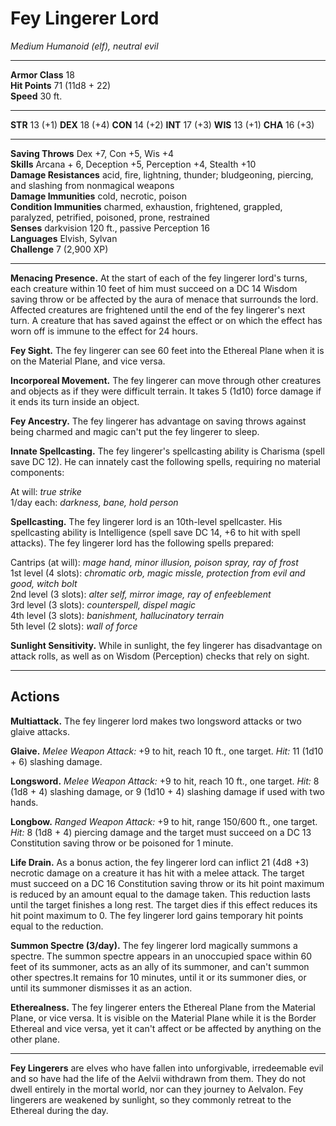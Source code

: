 # Fey Lingerer Lord

_Medium Humanoid (elf), neutral evil_

---

**Armor Class** 18  
**Hit Points** 71 (11d8 + 22)  
**Speed** 30 ft.  

---

**STR** 13 (+1) **DEX** 18 (+4) **CON** 14 (+2) **INT** 17 (+3) **WIS** 13 (+1) **CHA** 16 (+3)

---

**Saving Throws** Dex +7, Con +5, Wis +4  
**Skills** Arcana + 6, Deception +5,  Perception +4, Stealth +10  
**Damage Resistances** acid, fire, lightning, thunder; bludgeoning, piercing, and slashing from nonmagical weapons  
**Damage Immunities** cold, necrotic, poison  
**Condition Immunities** charmed, exhaustion, frightened, grappled, paralyzed, petrified, poisoned, prone, restrained  
**Senses** darkvision 120 ft., passive Perception 16  
**Languages** Elvish, Sylvan  
**Challenge** 7 (2,900 XP)  

---

**Menacing Presence.** At the start of each of the fey lingerer lord's turns, each creature within 10 feet of him must succeed on a DC 14 Wisdom saving throw or be affected by the aura of menace that surrounds the lord. Affected creatures are frightened until the end of the fey lingerer's next turn. A creature that has saved against the effect or on which the effect has worn off is immune to the effect for 24 hours.

**Fey Sight.** The fey lingerer can see 60 feet into the Ethereal Plane when it is on the Material Plane, and vice versa.

**Incorporeal Movement.** The fey lingerer can move through other creatures and objects as if they were difficult terrain. It takes 5 (1d10) force damage if it ends its turn inside an object.

**Fey Ancestry.** The fey lingerer has advantage on saving throws against being charmed and magic can't put the fey lingerer to sleep.

**Innate Spellcasting.** The fey lingerer's spellcasting ability is Charisma (spell save DC 12). He can innately cast the following spells, requiring no material components:

At will: _true strike_  
1/day each: _darkness, bane, hold person_  

**Spellcasting.** The fey lingerer lord is an 10th-level spellcaster. His spellcasting ability is Intelligence (spell save DC 14, +6 to hit with spell attacks). The fey lingerer lord has the following spells prepared:

Cantrips (at will): _mage hand, minor illusion, poison spray, ray of frost_  
1st level (4 slots): _chromatic orb, magic missle, protection from evil and good, witch bolt_  
2nd level (3 slots): _alter self, mirror image, ray of enfeeblement_  
3rd level (3 slots): _counterspell, dispel magic_  
4th level (3 slots): _banishment, hallucinatory terrain_  
5th level (2 slots): _wall of force_  

**Sunlight Sensitivity.** While in sunlight, the fey lingerer has disadvantage on attack rolls, as well as on Wisdom (Perception) checks that rely on sight.

---

## Actions

**Multiattack.** The fey lingerer lord makes two longsword attacks or two glaive attacks.

**Glaive.** _Melee Weapon Attack:_ +9 to hit, reach 10 ft., one target. _Hit:_ 11 (1d10 + 6) slashing damage.

**Longsword.** _Melee Weapon Attack:_ +9 to hit, reach 10 ft., one target. _Hit:_ 8 (1d8 + 4) slashing damage, or 9 (1d10 + 4) slashing damage if used with two hands.

**Longbow.** _Ranged Weapon Attack:_ +9 to hit, range 150/600 ft., one target. _Hit:_ 8 (1d8 + 4) piercing damage and the target must succeed on a DC 13 Constitution saving throw or be poisoned for 1 minute.

**Life Drain.** As a bonus action, the fey lingerer lord can inflict 21 (4d8 +3) necrotic damage on a creature it has hit with a melee attack. The target must succeed on a DC 16 Constitution saving throw or its hit point maximum is reduced by an amount equal to the damage taken. This reduction lasts until the target finishes a long rest. The target dies if this effect reduces its hit point maximum to 0. The fey lingerer lord gains temporary hit points equal to the reduction.

**Summon Spectre (3/day).** The fey lingerer lord magically summons a spectre. The summon spectre appears in an unoccupied space within 60 feet of its summoner, acts as an ally of its summoner, and can't summon other spectres.It remains for 10 minutes, until it or its summoner dies, or until its summoner dismisses it as an action.

**Etherealness.** The fey lingerer enters the Ethereal Plane from the Material Plane, or vice versa. It is visible on the Material Plane while it is the Border Ethereal and vice versa, yet it can't affect or be affected by anything on the other plane.

---

**Fey Lingerers** are elves who have fallen into unforgivable, irredeemable evil and so have had the life of the Aelvii withdrawn from them. They do not dwell entirely in the mortal world, nor can they journey to Aelvalon. Fey lingerers are weakened by sunlight, so they commonly retreat to the Ethereal during the day.